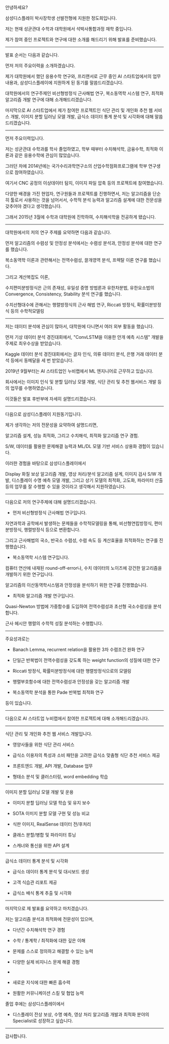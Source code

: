

안녕하세요?

삼성디스플레이 박사장학생 선발전형에 지원한 정도희입니다.

저는 현재 성균관대 수학과 대학원에서 석박사통합과정 재학 중입니다.

제가 참여 중인 프로젝트와 연구에 대한 소개를 해드리기 위해 발표를 준비했습니다.

--------

발표 순서는 다음과 같습니다.

먼저 저의 주요이력을 소개하겠습니다. 

제가 대학원에서 했던 응용수학 연구와, 프리랜서로 근무 중인 AI 스타트업에서의 업무 내용과, 삼성디스플레이에 지원하게 된 동기를 말씀드리겠습니다.

대학원에서의 연구주제인 비선형방정식 근사해법 연구, 복소동역학 시스템 연구, 최적화 알고리즘 개발 연구에 대해 소개해드리겠습니다.

마지막으로 AI 스타트업에서 제가 참여한 프로젝트인 식단 관리 및 개인화 추천 웹 서비스 개발, 이미지 분할 딥러닝 모델 개발, 급식소 데이터 통계 분석 및 시각화에 대해 말씀드리겠습니다.

----------

먼저 주요이력입니다.

저는 성균관대 수학과를 학사 졸업하였고, 학부 때부터 수치해석학, 금융수학, 최적화 이론과 같은 응용수학에 관심이 많았습니다.

그러던 차에 2014년에는 국가수리과학연구소의 산업수학점화프로그램에 학부 연구생으로 참여하였습니다.

여기서 CNC 공정의 이상데이터 탐지, 이미지 파일 압축 등의 프로젝트에 참여했습니다.

다양한 배경을 가진 현업자, 연구원들과 프로젝트를 진행하면서, 저는 알고리즘을 단순히 툴로서 사용하는 것을 넘어서서, 수학적 분석 능력과 알고리즘 설계에 대한 전문성을 갖추어야 겠다고 생각했습니다.

그래서 2015년 3월에 수학과 대학원에 진학하여, 수치해석학을 전공하게 됐습니다.

------------

대학원에서의 저의 연구 주제를 요약하면 다음과 같습니다.

먼저 알고리즘의 수렴성 및 안정성 분석에서는 수렴성 분석과, 안정성 분석에 대한 연구를 했습니다. 

복소동역학 이론과 관련해서는 전역수렴성, 끌개영역 분석, 프렉탈 이론 연구를 했습니다. 

그리고 계산복잡도 이론, 

수치편미분방정식은 근의 존재성, 유일성 증명 방법론과 유한차분법, 유한요소법의 Convergence, Consistency, Stability 분석 연구를 했습니다.

수치선형대수에 관해서는 행렬방정식의 근사 해법 연구, Riccati 방정식, 확률미분방정식 등의 수학적모델링

------------

저는 데이터 분석에 관심이 많아서, 대학원에 다니면서 여러 외부 활동을 했습니다.

먼저 기상 데이터 분석 경진대회에서, "ConvLSTM을 이용한 안개 예측 시스템" 개발을 주제로 최우수상을 받았습니다.

Kaggle 데이터 분석 경진대회에서는 글자 인식, 의류 데이터 분석, 은행 거래 데이터 분석 등에서 동메달을 세 번 받았습니다.

2019년 9월부터는 AI 스타트업인 누비랩에서 ML 엔지니어로 근무하고 있습니다.

회사에서는 이미지 인식 및 분할 딥러닝 모델 개발, 식단 관리 및 추천 웹서비스 개발 등의 업무를 수행하였습니다.

이것들은 발표 후반부에 자세히 설명드리겠습니다.

-----------

다음으로 삼성디스플레이 지원동기입니다.

제가 생각하는 저의 전문성을 요약하여 설명드리면, 

알고리즘 설계, 성능 최적화, 그리고 수치해석, 최적화 알고리즘 연구 경험.

S/W, 데이터를 활용한 문제해결 능력과 ML/DL 모델 기반 서비스 상용화 경험이 있습니다.

이러한 경험을 바탕으로 삼성디스플레이에서 

Display 화질 보상 알고리즘 개발, 영상 처리/분석 알고리즘 설계, 이미지 검사 S/W 개발, 디스플레이 수명 예측 모델 개발, 그리고 상기 모델의 최적화, 고도화, 파라미터 산출 등의 업무를 잘 수행할 수 있을 것이라고 생각해서 지원하였습니다.

------------

다음으로 저의 연구주제에 대해 설명드리겠습니다.

* 먼저 비선형방정식 근사해법 연구입니다.

자연과학과 공학에서 발생하는 문제들을 수학적모델링을 통해, 비선형연립방정식, 편미분방정식, 행렬방정식 등으로 변환합니다.

그리고 근사해법의 국소, 반국소 수렴성, 수렴 속도 등 계산효율을 최적화하는 연구를 진행했습니다.

* 복소동역학 시스템 연구입니다.

컴퓨터 연산에 내재된 round-off-error나, 수치 데이터의 노이즈에 강건한 알고리즘을 개발하기 위한 연구입니다.

알고리즘의 이산동역학시스템과 안정성을 분석하기 위한 연구를 진행했습니다.

* 최적화 알고리즘 개발 연구입니다.

Quasi-Newton 방법에 가중함수를 도입하여 전역수렴성과 초선형 국소수렴성을 분석합니다.

근사 헤시안 행렬의 수학적 성질 분석하는 수행합니다.

-----------

주요성과로는 

- Banach Lemma, recurrent relation을 활용한 3차 수렴조건 완화 연구

- 단일근 반복법이 전역수렴성을 갖도록 하는 weight function의 성질에 대한 연구

- Riccati 방정식, 확률미분방정식에 대한 행렬방정식으로의 모델링

- 행렬부호함수에 대한 전역수렴성과 안정성을 갖는 알고리즘 개발

- 복소동역학 분석을 통한 Pade 반복법 최적화 연구

등이 있습니다.

----------

다음으로 AI 스타트업 누비랩에서 참여한 프로젝트에 대해 소개해드리겠습니다.

----------

식단 관리 및 개인화 추천 웹 서비스 개발입니다.

- 영양사들을 위한 식단 관리 서비스

- 급식소 이용자의 특성과 소비 패턴을 고려한 급식소 맞춤형 식단 추천 서비스 제공

- 프론트엔드 개발, API 개발, Database 업무

- 형태소 분석 및 클러스터링, word embedding 학습

----------


이미지 분할 딥러닝 모델 개발 및 운용

- 이미지 분할 딥러닝 모델 학습 및 유지 보수

- SOTA 이미지 분할 모델 구현 및 성능 비교

- 식판 이미지, RealSense 데이터 전/후처리

- 클래스 분할/병합 및 파라미터 튜닝

- 스캐너와 통신을 위한 API 설계

----------

급식소 데이터 통계 분석 및 시각화

- 급식소 데이터 통계 분석 및 대시보드 생성

- 고객 식습관 리포트 제공

- 급식소 배식 통계 추출 및 시각화

----------

마지막으로 제 발표를 요약하고 마치겠습니다.

저는 알고리즘 분석과 최적화에 전문성이 있으며, 

- 다년간 수치해석학 연구 경험

- 수학 / 통계학 / 최적화에 대한 깊은 이해

- 문제를 스스로 정의하고 해결할 수 있는 능력

- 다양한 실제 비지니스 문제 해결 경험
- 
- 새로운 지식에 대한 빠른 흡수력

- 원활한 커뮤니케이션 스킬 및 협업 능력

졸업 후에는 삼성디스플레이에서

- 디스플레이 잔상 보상, 수명 예측, 영상 처리 알고리즘 개발과 최적화 분야의 Specialist로 성장하고 싶습니다.

----------

감사합니다.